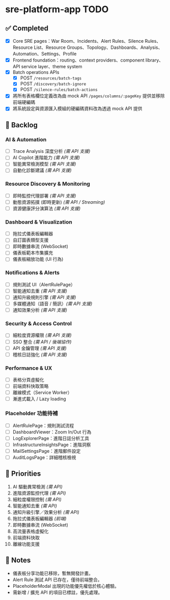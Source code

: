 # sre-platform-app TODO

## ✅ Completed
- [x] Core SRE pages：War Room、Incidents、Alert Rules、Silence Rules、Resource List、Resource Groups、Topology、Dashboards、Analysis、Automation、Settings、Profile
- [x] Frontend foundation：routing、context providers、component library、API service layer、theme system
- [x] Batch operations APIs
  - [x] POST `/resources/batch-tags`
  - [x] POST `/discovery/batch-ignore`
  - [x] POST `/silence-rules/batch-actions`
- [x] 將所有表格欄位定義改為由 mock API `/pages/columns/:pageKey` 提供並移除前端硬編碼
- [x] 將系統設定與資源匯入模組的硬編碼資料改為透過 mock API 提供

## 🚧 Backlog
### AI & Automation
- [ ] Trace Analysis 深度分析 *(需 API 支援)*
- [ ] AI Copilot 進階能力 *(需 API 支援)*
- [ ] 智能異常檢測模型 *(需 API 支援)*
- [ ] 自動化診斷建議 *(需 API 支援)*

### Resource Discovery & Monitoring
- [ ] 即時監控代理部署 *(需 API 支援)*
- [ ] 動態資源拓撲 (即時更新) *(需 API / Streaming)*
- [ ] 資源健康評分演算法 *(需 API 支援)*

### Dashboard & Visualization
- [ ] 拖拉式儀表板編輯器
- [ ] 自訂圖表類型支援
- [ ] 即時數據串流 (WebSocket)
- [ ] 儀表板範本市集擴充
- [ ] 儀表板縮放功能 (UI 行為)

### Notifications & Alerts
- [ ] 規則測試 UI（AlertRulePage）
- [ ] 智能通知去重 *(需 API 支援)*
- [ ] 通知升級規則引擎 *(需 API 支援)*
- [ ] 多媒體通知（語音 / 簡訊）*(需 API 支援)*
- [ ] 通知效果分析 *(需 API 支援)*

### Security & Access Control
- [ ] 細粒度資源權限 *(需 API 支援)*
- [ ] SSO 整合 *(需 API / 後端協作)*
- [ ] API 金鑰管理 *(需 API 支援)*
- [ ] 稽核日誌強化 *(需 API 支援)*

### Performance & UX
- [ ] 表格分頁虛擬化
- [ ] 前端資料快取策略
- [ ] 離線模式（Service Worker）
- [ ] 漸進式載入 / Lazy loading

### Placeholder 功能待補
- [ ] AlertRulePage：規則測試流程
- [ ] DashboardViewer：Zoom In/Out 行為
- [ ] LogExplorerPage：進階日誌分析工具
- [ ] InfrastructureInsightsPage：進階洞察
- [ ] MailSettingsPage：進階郵件設定
- [ ] AuditLogsPage：詳細稽核檢視

## 🧭 Priorities
1. AI 驅動異常檢測 *(需 API)*
2. 進階資源監控代理 *(需 API)*
3. 細粒度權限控制 *(需 API)*
4. 智能通知去重 *(需 API)*
5. 通知升級引擎／效果分析 *(需 API)*
6. 拖拉式儀表板編輯器 *(前端)*
7. 即時數據串流 (WebSocket)
8. 高流量表格虛擬化
9. 前端資料快取
10. 離線功能支援

## 📌 Notes
- 儀表板分享功能已移除，暫無開發計畫。
- Alert Rule 測試 API 已存在，僅待前端整合。
- PlaceholderModal 出現的功能優先權低於核心體驗。 
- 需新增 / 擴充 API 的項目已標註，優先處理。
